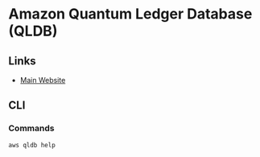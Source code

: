 # Amazon Quantum Ledger Database (QLDB)

## Links

- [Main Website](https://aws.amazon.com/qldb)

## CLI

### Commands

```sh
aws qldb help
```
